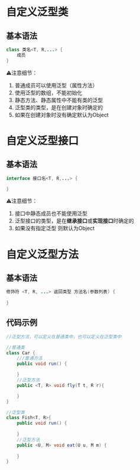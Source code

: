 # 自定义泛型类

## 基本语法

```java
class 类名<T, R,...> {
    成员
}
```

:warning:注意细节：

1. 普通成员可以使用泛型（属性方法）
2. 使用泛型的数组，不能初始化
3. 静态方法、静态属性中不能有类的泛型
4. 泛型类的类型，是在创建对象时确定的
5. 如果在创建对象时没有确定默认为Object

# 自定义泛型接口

## 基本语法

```java
interface 接口名<T, R,...> {

}
```

:warning:注意细节：

1. 接口中静态成员也不能使用泛型
2. 泛型接口的类型，是在**继承接口**或**实现接口**时确定的
3. 如果没有指定泛型 则默认为Object

# 自定义泛型方法

## 基本语法

```java
修饰符 <T, R, ...> 返回类型 方法名(参数列表) {
    
}
```

## 代码示例

```java
//泛型方法，可以定义在普通类中，也可以定义在泛型类中

//普通类
class Car {
    ///普通方法
    public void run() {

    }
    //泛型方法
    public <T, R> void fly(T t, R r){

    }
}

//泛型类
class Fish<T, R>{
    public void run() {
        
    }
    //泛型方法
    public <U, M> void eat(U u, M m) {
        
    }
}
```


